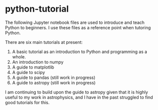 # python-tutorial

The following Jupyter notebook files are used to introduce and teach Python to beginners. 
I use these files as a reference point when tutoring Python.

There are six main tutorials at present:

1. A basic tutorial as an introduction to Python and programming as a whole.
2. An introduction to numpy
3. A guide to matplotlib
4. A guide to scipy
5. A guide to pandas (still work in progress)
6. A guide to astropy (still work in progress)

I am continuing to build upon the guide to astropy given that it is highly useful to my work
in astrophysics, and I have in the past struggled to find good tutorials for this.
